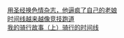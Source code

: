   
[用圣经换色情杂志，他逼疯了自己的老娘](http://www.dianyue.me/archives/333/2tfr2ogvfa3wxnv2/)  
[时间线越来越像竞技跑道](http://www.dianyue.me/archives/094/zz74tgxmumwxd1ic/)  
[我的骑行故事（上）骑行的时间线](http://www.dianyue.me/archives/764/qkw1ieht2djuw6gb/)